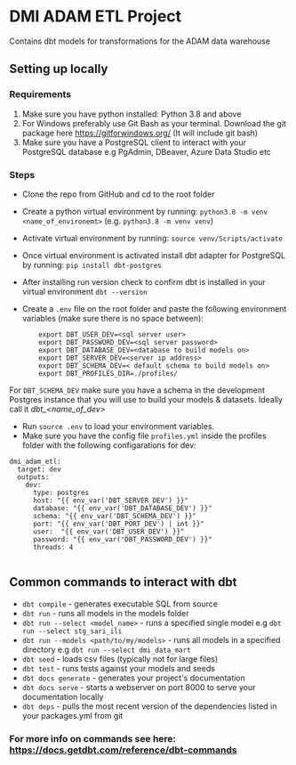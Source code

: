 # DMI ADAM ETL Project
Contains dbt models for transformations for the ADAM data warehouse

## Setting up locally
### Requirements 
1. Make sure you have python installed: Python 3.8 and above 
2. For Windows preferably use Git Bash as your terminal. Download the git package here https://gitforwindows.org/ (It will include git bash)
3. Make sure you have a PostgreSQL client to interact with your PostgreSQL database e.g PgAdmin, DBeaver, Azure Data Studio etc

### Steps
- Clone the repo from GitHub and cd to the root folder
- Create a python virtual environment by running: `python3.8 -m venv <name_of_environemt>` (e.g. `python3.8 -m venv venv`)
- Activate virtual environment by running: `source venv/Scripts/activate`
- Once virtual environment is activated install dbt adapter for PostgreSQL by running:
     `pip install dbt-postgres`
- After installing run version check to confirm dbt is installed in your virtual environment
    `dbt --version`
- Create a `.env` file on the root folder and paste the following environment variables (make sure there is no space between):

    ```
        export DBT_USER_DEV=<sql server user>
        export DBT_PASSWORD_DEV=<sql server password>
        export DBT_DATABASE_DEV=<database to build models on>
        export DBT_SERVER_DEV=<server ip address>
        export DBT_SCHEMA_DEV=< default schema to build models on>
        export DBT_PROFILES_DIR=./profiles/
    ```

For `DBT_SCHEMA_DEV` make sure you have a schema in the development Postgres instance that you will use to build your models & datasets. Ideally call it *dbt_<name_of_dev>*
- Run `source .env` to load your environment variables.
- Make sure you have the config file `profiles.yml` inside the profiles folder with the following configarations for dev:
    
```
dmi_adam_etl:
  target: dev
  outputs:
    dev:
      type: postgres
      host: "{{ env_var('DBT_SERVER_DEV') }}"
      database: "{{ env_var('DBT_DATABASE_DEV') }}"
      schema: "{{ env_var('DBT_SCHEMA_DEV') }}"
      port: "{{ env_var('DBT_PORT_DEV') | int }}"
      user:  "{{ env_var('DBT_USER_DEV') }}"
      password: "{{ env_var('DBT_PASSWORD_DEV') }}"
      threads: 4
      
 ```

## Common commands to interact with dbt
    
- `dbt compile` - generates executable SQL from source
- `dbt run` - runs all models in the models folder
- `dbt run --select <model_name>` - runs a specified single model e.g `dbt run --select stg_sari_ili`
- `dbt run --models <path/to/my/models>` - runs all models in a specified directory e.g `dbt run --select dmi_data_mart`
- `dbt seed` - loads csv files (typically not for large files)
- `dbt test` - runs tests against your models and seeds
- `dbt docs generate` - generates your project's documentation
- `dbt docs serve` - starts a webserver on port 8000 to serve your documentation locally
- `dbt deps` -  pulls the most recent version of the dependencies listed in your packages.yml from git
### For more info on commands see here: https://docs.getdbt.com/reference/dbt-commands
